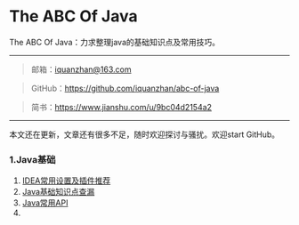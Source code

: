 # The ABC Of Java
The ABC Of Java：力求整理java的基础知识点及常用技巧。

----------------------------------------------------------

> 邮箱：iquanzhan@163.com

> GitHub：https://github.com/iquanzhan/abc-of-java

> 简书：https://www.jianshu.com/u/9bc04d2154a2

-------------------------------------------------------------------------------------------------

本文还在更新，文章还有很多不足，随时欢迎探讨与骚扰。欢迎start GitHub。

### 1.Java基础

1.  [IDEA常用设置及插件推荐](docs/01.md)
2.  [Java基础知识点查漏](docs/02basic.md)
3.  [Java常用API](docs/03.md)
4. 
